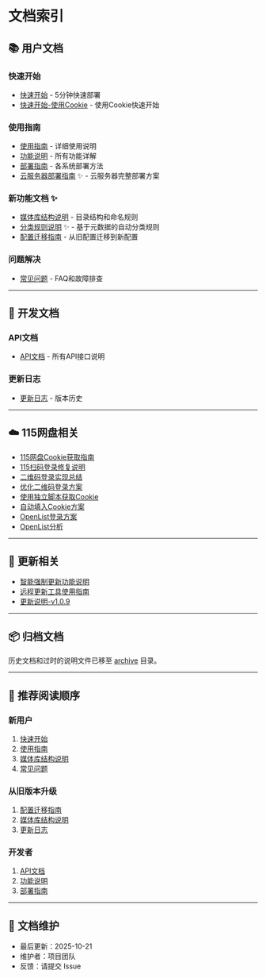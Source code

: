 # 文档索引

## 📚 用户文档

### 快速开始
- [快速开始](./快速开始.md) - 5分钟快速部署
- [快速开始-使用Cookie](./快速开始-使用Cookie.md) - 使用Cookie快速开始

### 使用指南
- [使用指南](./使用指南.md) - 详细使用说明
- [功能说明](./功能说明.md) - 所有功能详解
- [部署指南](./部署指南.md) - 各系统部署方法
- [云服务器部署指南](./云服务器部署指南.md) ✨ - 云服务器完整部署方案

### 新功能文档 ✨
- [媒体库结构说明](./媒体库结构说明.md) - 目录结构和命名规则
- [分类规则说明](./分类规则说明.md) ✨ - 基于元数据的自动分类规则
- [配置迁移指南](./配置迁移指南.md) - 从旧配置迁移到新配置

### 问题解决
- [常见问题](./常见问题.md) - FAQ和故障排查

---

## 🔧 开发文档

### API文档
- [API文档](./API文档.md) - 所有API接口说明

### 更新日志
- [更新日志](./更新日志.md) - 版本历史

---

## ☁️ 115网盘相关

- [115网盘Cookie获取指南](./115网盘/115网盘Cookie获取指南.md)
- [115扫码登录修复说明](./115网盘/115扫码登录修复说明.md)
- [二维码登录实现总结](./115网盘/二维码登录实现总结.md)
- [优化二维码登录方案](./115网盘/优化二维码登录方案.md)
- [使用独立脚本获取Cookie](./115网盘/使用独立脚本获取Cookie.md)
- [自动填入Cookie方案](./115网盘/自动填入Cookie方案.md)
- [OpenList登录方案](./115网盘/OpenList登录方案.md)
- [OpenList分析](./115网盘/OpenList分析.md)

---

## 🔄 更新相关

- [智能强制更新功能说明](./更新相关/智能强制更新功能说明.md)
- [远程更新工具使用指南](./更新相关/远程更新工具使用指南.md)
- [更新说明-v1.0.9](./更新相关/更新说明-v1.0.9.md)

---

## 📦 归档文档

历史文档和过时的说明文件已移至 [archive](./archive/) 目录。

---

## 🎯 推荐阅读顺序

### 新用户
1. [快速开始](./快速开始.md)
2. [使用指南](./使用指南.md)
3. [媒体库结构说明](./媒体库结构说明.md)
4. [常见问题](./常见问题.md)

### 从旧版本升级
1. [配置迁移指南](./配置迁移指南.md)
2. [媒体库结构说明](./媒体库结构说明.md)
3. [更新日志](./更新日志.md)

### 开发者
1. [API文档](./API文档.md)
2. [功能说明](./功能说明.md)
3. [部署指南](./部署指南.md)

---

## 📝 文档维护

- 最后更新：2025-10-21
- 维护者：项目团队
- 反馈：请提交 Issue
